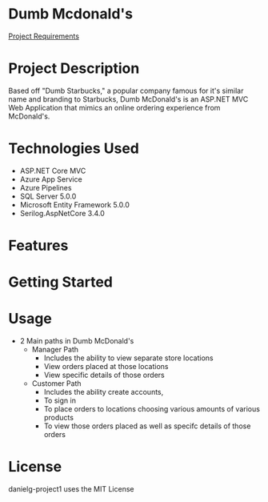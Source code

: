 # Dumb Mcdonald's
[Project Requirements](https://github.com/2011-nov02-net/trainer-code/wiki/Project-1-requirements)
# Project Description
Based off "Dumb Starbucks," a popular company famous for it's similar name and branding to Starbucks, Dumb McDonald's is an ASP.NET MVC Web Application that mimics an online ordering experience from McDonald's. 

# Technologies Used
- ASP.NET Core MVC
- Azure App Service
- Azure Pipelines
- SQL Server 5.0.0
- Microsoft Entity Framework 5.0.0 
- Serilog.AspNetCore 3.4.0

# Features


# Getting Started


# Usage
- 2 Main paths in Dumb McDonald's
  - Manager Path
    - Includes the ability to view separate store locations 
    - View orders placed at those locations
    - View specific details of those orders
  - Customer Path
    - Includes the ability create accounts, 
    - To sign in 
    - To place orders to locations choosing various amounts of various products
    - To view those orders placed as well as specifc details of those orders

# License
danielg-project1 uses the MIT License
